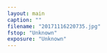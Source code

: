 ```yaml
---
layout: main
caption: ""
filename: "20171116220735.jpg"
fstop: "Unknown"
exposure: "Unknown"
---
```

